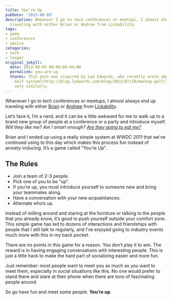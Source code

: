 ```yaml
---
title: You’re Up
pubDate: '2013-08-03'
description: Whenever I go to tech conferences or meetups, I almost always end up
  traveling with either Brian or Andrew from Lickability.
tags:
- game
- conferences
- advice
categories:
- tech
- longer
original_jekyll:
  date: 2013-08-03 00:00:00-04:00
  permalink: you-are-up
  thanks: This post was inspired by Lee Edwards, who recently wrote about his [Meetup
    Golf system](http://blog.ledwards.com/blog/2013/07/28/meetup-golf/) which works
    very similarly.
---
```


Whenever I go to tech conferences or meetups, I almost always end up traveling with either [Brian](http://briancapps.org) or [Andrew](http://twitter.com/twig777) from [Lickability](http://lickability.com).

Let’s face it, I’m a nerd, and it can be a little awkward for me to walk up to a brand new group of people at a conference or a party and introduce myself. *Will they like me? Am I smart enough? [Are they going to eat me?](https://vimeo.com/21730173)*

Brian and I ended up using a really simple system at WWDC 2011 that we’ve continued using to this day which makes this process fun instead of anxiety-inducing. It’s a game called “You’re Up”.

## The Rules

* Join a team of 2-3 people.
* Pick one of you to be “up”.
* If you’re up, you must introduce yourself to someone new and bring your teammates along.
* Have a conversation with your new acquaintances.
* Alternate who’s up.

Instead of milling around and staring at the furniture or talking to the people that you already know, it’s good to push yourself outside your comfort zone. This simple game has led to dozens of interactions and friendships with people that I still talk to regularly, and I’ve enjoyed going to industry events much more with this in my back pocket.

There are no points in this game for a reason. You don’t play it to win. The reward is in having engaging conversations with interesting people. This is just a little hack to make the hard part of socializing easier and more fun.

Just remember: most people want to meet you as much as you want to meet them, especially in social situations like this. No one would prefer to stand there and stare at their phone when there are tons of fascinating people around.

So go have fun and meet some people. **You’re up**.

